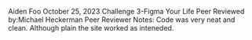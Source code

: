 Aiden Foo
October 25, 2023
Challenge 3-Figma Your Life
Peer Reviewed by:Michael Heckerman
Peer Reviewer Notes: Code was very neat and clean. Although plain the site worked as inteneded.
